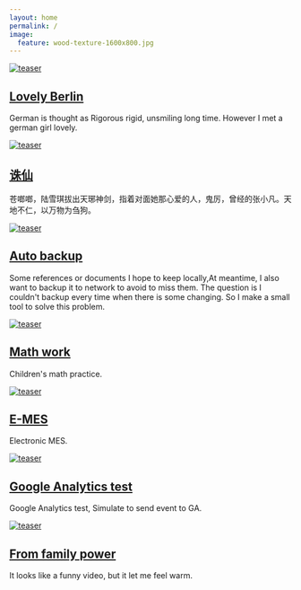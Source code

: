 ```yaml
---
layout: home
permalink: /
image:
  feature: wood-texture-1600x800.jpg
---
```


<div class="tiles">

<div class="tile">
  <a href= "/travel/Berlin"><img src="https://lhf552004.github.io/images/Berlin.jpg" alt="teaser" itemprop="image"/><h2 class="post-title">Lovely Berlin</h2></a>
  <p class="post-excerpt">German is thought as Rigorous rigid, unsmiling long time. However I met a german girl lovely.</p>
</div><!-- /.tile -->

<div class="tile">
   <a href= "/articles/Qingyunzhi"><img src="https://lhf552004.github.io/images/qingyunzhi.jpg" alt="teaser" itemprop="image"/><h2 class="post-title" >诛仙</h2></a>

  <p class="post-excerpt">苍啷啷，陆雪琪拔出天琊神剑，指着对面她那心爱的人，鬼厉，曾经的张小凡。天地不仁，以万物为刍狗。</p>
</div><!-- /.tile -->

<div class="tile">
  <a href= "/software/AutoBackup"><img src="https://lhf552004.github.io/images/backup.jpg" alt="teaser" itemprop="image"/><h2 class="post-title">Auto backup</h2></a>
  <p class="post-excerpt">Some references or documents I hope to keep locally,At meantime, I also want to backup it to network to avoid to miss them.
  The question is I couldn't backup every time when there is some changing. So I make a small tool to solve this problem.</p>
</div><!-- /.tile -->

<div class="tile">
  <a href= "/mathwork/"><img src="https://lhf552004.github.io/images/Math.jpg" alt="teaser" itemprop="image"/><h2 class="post-title">Math work</h2></a>
  <p class="post-excerpt">Children's math practice.</p>
</div><!-- /.tile -->

<div class="tile">
  <a href= "/emes/"><img src="https://lhf552004.github.io/images/EMes.png" alt="teaser" itemprop="image"/><h2 class="post-title">E-MES</h2></a>
  <p class="post-excerpt">Electronic MES.</p>
</div><!-- /.tile -->

<div class="tile">
  <a href= "/GoogleAnalyticsTest/"><img src="https://lhf552004.github.io/images/googleanalytics.png" alt="teaser" itemprop="image"/><h2 class="post-title">Google Analytics test</h2></a>
  <p class="post-excerpt">Google Analytics test, Simulate to send event to GA.</p>
</div><!-- /.tile -->

<div class="tile">
  <a href= "/children/Familypower"><img src="https://lhf552004.github.io/images/family.jpg" alt="teaser" itemprop="image"/><h2 class="post-title">From family power</h2></a>
  <p class="post-excerpt">It looks like a funny video, but it let me feel warm.</p>
</div><!-- /.tile -->

</div><!-- /.tiles -->
